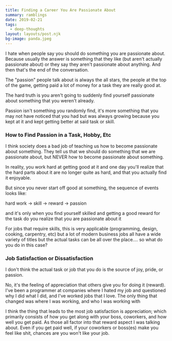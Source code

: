 ```yaml
---
title: Finding a Career You Are Passionate About
summary: ramblings
date: 2019-02-21
tags:
  - deep-thoughts
layout: layouts/post.njk
bg-image: panda.jpeg
---
```

I hate when people say you should do something you are passionate about. Because usually the answer is something that they like (but aren't actually passionate about) or they say they aren't passionate about anything. And then that's the end of the conversation.

The "passion" people talk about is always the all stars, the people at the top of the game, getting paid a lot of money for a task they are really good at.

The hard truth is you aren't going to suddenly find yourself passionate about something that you weren't already.

Passion isn't something you randomly find, it's more something that you may not have noticed that you had but was always growing because you kept at it and kept getting better at said task or skill.

### How to Find Passion in a Task, Hobby, Etc

I think society does a bad job of teaching us how to become passionate about something. They tell us that we should do something that we are passionate about, but NEVER how to become passionate about something.

In reality, you work hard at getting good at it and one day you'll realize that the hard parts about it are no longer quite as hard, and that you actually find it enjoyable.

But since you never start off good at something, the sequence of events looks like:

hard work -> skill -> reward -> passion

and it's only when you find yourself skilled and getting a good reward for the task do you realize that you are passionate about it

For jobs that require skills, this is very applicable (programming, design, cooking, carpentry, etc) but a lot of modern business jobs all have a wide variety of titles but the actual tasks can be all over the place.... so what do you do in this case?

### Job Satisfaction or Dissatisfaction

I don't think the actual task or job that you do is the source of joy, pride, or passion. 

No, it's the feeling of appreciation that others give you for doing it (reward). I've been a programmer at companies where I hated my job and questioned why I did what I did, and I've worked jobs that I love. The only thing that changed was where I was working, and who I was working with

I think the thing that leads to the most job satisfaction is appreciation; which primarily consists of how you get along with your boss, coworkers, and how well you get paid. As those all factor into that reward aspect I was talking about. Even if you get paid well, if your coworkers or boss(es) make you feel like shit, chances are you won't like your job.